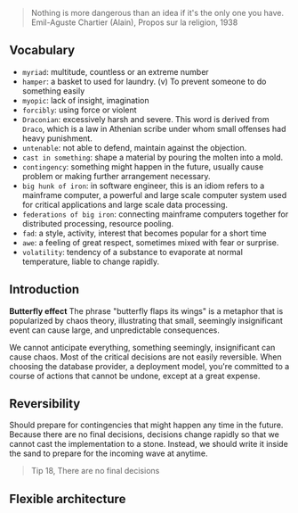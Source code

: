 > Nothing is more dangerous than an idea if it's the only one you have.
> Emil-Aguste Chartier (Alain), Propos sur la religion, 1938

## Vocabulary
- `myriad`: multitude, countless or an extreme number
- `hamper`: a basket to used for laundry. (v) To prevent someone to do something easily
- `myopic`: lack of insight, imagination
- `forcibly`: using force or violent
- `Draconian`: excessively harsh and severe. This word is derived from `Draco`, which is a law in Athenian scribe under whom small offenses had heavy punishment.
- `untenable`: not able to defend, maintain against the objection.
- `cast in something`: shape a material by pouring the molten into a mold.
- `contingency`: something might happen in the future, usually cause problem or making further arrangement necessary.
- `big hunk of iron`: in software engineer, this is an idiom refers to a mainframe computer, a powerful and large scale computer system used for critical applications and large scale data processing.
- `federations of big iron`: connecting mainframe computers together for distributed processing, resource pooling.
- `fad`: a style, activity, interest that becomes popular for a short time
- `awe`: a feeling of great respect, sometimes mixed with fear or surprise.
- `volatility`: tendency of a substance to evaporate at normal temperature, liable to change rapidly.

## Introduction

**Butterfly effect**
The phrase "butterfly flaps its wings" is a metaphor that is popularized by chaos theory, illustrating that small, seemingly insignificant event can cause large, and unpredictable consequences.

We cannot anticipate everything, something seemingly, insignificant can cause chaos. Most of the critical decisions are not easily reversible. When choosing the database provider, a deployment model, you're committed to a course of actions that cannot be undone, except at a great expense.

## Reversibility
Should prepare for contingencies that might happen any time in the future. Because there are no final decisions, decisions change rapidly so that we cannot cast the implementation to a stone. Instead, we should write it inside the sand to prepare for the incoming wave at anytime.

> Tip 18, There are no final decisions

## Flexible architecture
